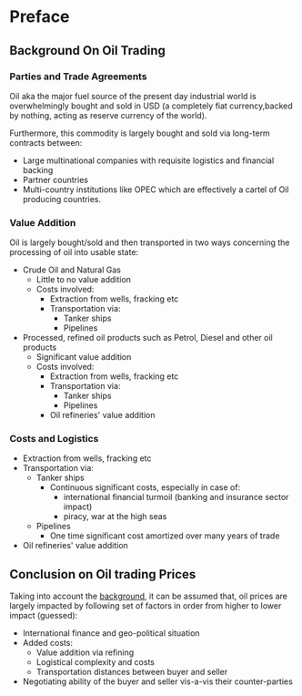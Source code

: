 # Preface

## Background On Oil Trading

### Parties and Trade Agreements

Oil aka the major fuel source of the present day industrial world is overwhelmingly bought and sold in USD (a completely fiat currency,backed by nothing, acting as reserve currency of the world).

Furthermore, this commodity is largely bought and sold via long-term contracts between:

- Large multinational companies with requisite logistics and financial backing
- Partner countries
- Multi-country institutions like OPEC which are effectively a cartel of Oil producing countries.

### Value Addition

Oil is largely bought/sold and then transported in two ways concerning the processing of oil into usable state:

- Crude Oil and Natural Gas
  - Little to no value addition
  - Costs involved:
    - Extraction from wells, fracking etc
    - Transportation via:
      - Tanker ships
      - Pipelines
- Processed, refined oil products such as Petrol, Diesel and other oil products
  - Significant value addition
  - Costs involved:
    - Extraction from wells, fracking etc
    - Transportation via:
      - Tanker ships
      - Pipelines
    - Oil refineries' value addition

### Costs and Logistics

- Extraction from wells, fracking etc
- Transportation via:
  - Tanker ships
    - Continuous significant costs, especially in case of:
      - international financial turmoil (banking and insurance sector impact)
      - piracy, war at the high seas
  - Pipelines
    - One time significant cost amortized over many years of trade
- Oil refineries' value addition

## Conclusion on Oil trading Prices

Taking into account the [background](#background-on-oil-trading), it can be assumed that, oil prices are largely impacted by following set of factors in order from higher to lower impact (guessed):

- International finance and geo-political situation
- Added costs:
  - Value addition via refining
  - Logistical complexity and costs
  - Transportation distances between buyer and seller
- Negotiating ability of the buyer and seller vis-a-vis their counter-parties
